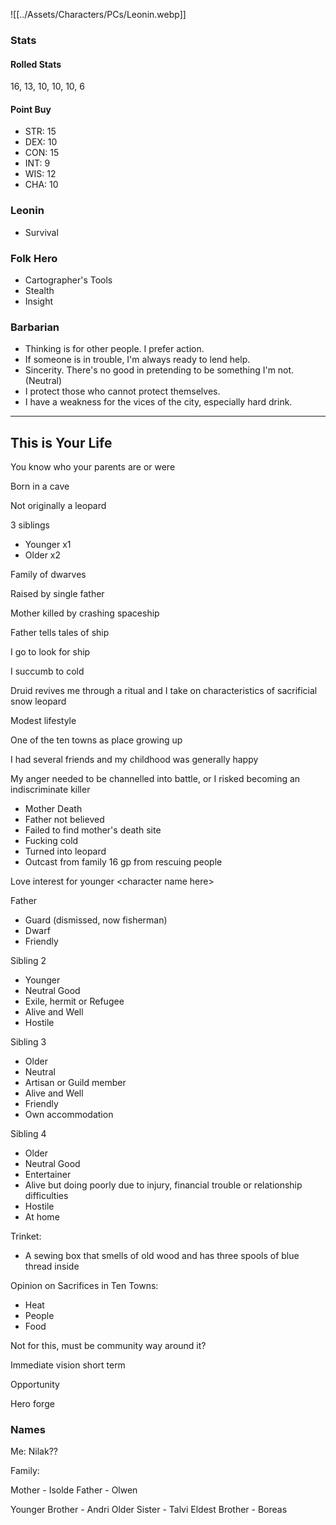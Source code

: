 ![[../Assets/Characters/PCs/Leonin.webp]]

### Stats

#### Rolled Stats

16, 13, 10, 10, 10, 6

#### Point Buy

- STR: 15
- DEX: 10
- CON: 15
- INT: 9
- WIS: 12
- CHA: 10

### Leonin

- Survival

### Folk Hero

- Cartographer's Tools
- Stealth
- Insight

### Barbarian

- Thinking is for other people. I prefer action.
- If someone is in trouble, I'm always ready to lend help.
- Sincerity. There's no good in pretending to be something I'm not. (Neutral)
- I protect those who cannot protect themselves.
- I have a weakness for the vices of the city, especially hard drink.

<hr>

## This is Your Life  

You know who your parents are or were

Born in a cave

Not originally a leopard

3 siblings
- Younger x1
- Older x2

Family of dwarves

Raised by single father

Mother killed by crashing spaceship

Father tells tales of ship

I go to look for ship

I succumb to cold

Druid revives me through a ritual and I take on characteristics of sacrificial snow leopard

Modest lifestyle

One of the ten towns as place growing up

I had several friends and my childhood was generally happy

My anger needed to be channelled into battle, or I risked becoming an indiscriminate killer
- Mother Death
- Father not believed
- Failed to find mother's death site
- Fucking cold
- Turned into leopard
- Outcast from family
16 gp from rescuing people

Love interest for younger \<character name here\>

Father
- Guard (dismissed, now fisherman)
- Dwarf
- Friendly

Sibling 2
- Younger
- Neutral Good
- Exile, hermit or Refugee
- Alive and Well
- Hostile

Sibling 3
- Older
- Neutral
- Artisan or Guild member
- Alive and Well
- Friendly
- Own accommodation

Sibling 4
- Older
- Neutral Good
- Entertainer
- Alive but doing poorly due to injury, financial trouble or relationship difficulties
- Hostile
- At home

Trinket:
- A sewing box that smells of old wood and has three spools of blue thread inside

Opinion on Sacrifices in Ten Towns:
- Heat
- People
- Food

Not for this, must be community way around it?

Immediate vision short term

Opportunity

Hero forge



### Names

Me: 
Nilak??

Family:

Mother - Isolde
Father - Olwen

Younger Brother - Andri
Older Sister - Talvi
Eldest Brother - Boreas